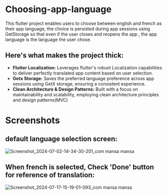 # Choosing-app-language
This flutter project enables users to choose between english and french  as their app language, the choice is persisted during app sessions using GetStorage so that even if the user closes and reopens the app , the app language is the language the user chose.

## Here's what makes the project thick:

-  **Flutter Localization:** Leverages flutter's robust Localization capabilities to deliver perfectly translated app content based on user selection.
- **Getx Storage:** Saves the preferred language preference across app sessions using GetX storage, ensuring a consistent experience.
- **Clean Architecture & Design Patterns:** Built with a focus on maintainability and scalability, employing clean architecture principles and design patterns(MVC)


# Screenshots

## default language selection screen:
![Screenshot_2024-07-02-14-34-30-201_com mansa mansa](https://github.com/user-attachments/assets/da2ab3bd-a6d8-42f7-804b-cfce391b5dd9)

## When french is selected, Check 'Done' button for reference of translation:
![Screenshot_2024-07-17-15-19-01-093_com mansa mansa](https://github.com/user-attachments/assets/6968273f-121d-42c8-8885-e3fc204871e1)


